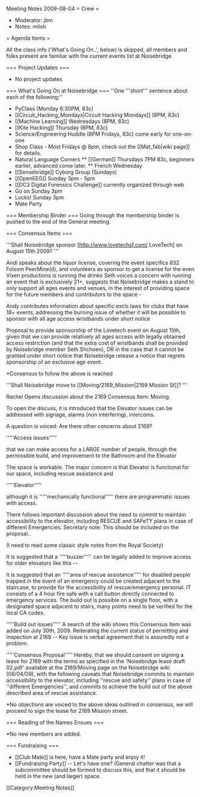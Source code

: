 Meeting Notes 2009-08-04 
 = Crew =
* Moderator: jbm
* Notes: miloh

= Agenda Items =


 All the class info ('What's Going On..', below) is skipped, all members and folks present are familiar 
 with the current events list at Noisebridge. 

=== Project Updates ===
* No project updates

=== What's Going On at Noisebridge ===
''One '''short''' sentence about each of the following:''
* PyClass (Monday 6:30PM, 83c)
* [[Circuit_Hacking_Mondays|Circuit Hacking Mondays]] (8PM, 83c)
* [[Machine Learning]] Wednesdays (8PM, 83c)
* [[Kite Hacking]] Thursday (8PM, 83c)
* Science/Engineering Huddle (8PM Fridays, 83c) come early for one-on-one
* Shop Class - Most Fridays @ 8pm, check out the [[Mat_fab|wiki page]] for details.
* Natural Language Corners
** [[German]] Thursdays 7PM 83c, beginners earlier, advanced come later.
** French Wednesday 
* [[Sensebridge]] Cyborg Group (Sundays)
* [[OpenEEG]] Sunday 3pm - 5pm
* [[DC3 Digital Forensics Challenge]] currently organized through web
* Go on Sunday 3pm
* Locks! Sunday 3pm
* Mate Party

=== Membership Binder ===
 Going through the membership binder is 
 pushed to the end of the General meeting.

=== Consensus Items ===

'''Shall Noisebridge sponsor [http://www.lovetechsf.com/ LoveTech] on August 15th 2009? '''

Andi speaks about the liquor license,  covering the event specifics 832 Folsom PeerMine(d), and volunteers as sponsor to get a license for the even
Vixen productions is running the drinks
Seth voices a concern with running an event that is exclusively 21+, suggests that Noisebridge makes a stand to only support all ages events and venues, in the interest of providing space for the future members and contributors to the space -

Andy contributes information about specific excls laws for clubs that have 18+ events, addressing the burning issue of whether it will be possible
to sponsor with all age access wristbands under short notice

Proposal to provide sponsorship of the Lovetech event on August 15th, given that we can provide relatively all ages access with legally obtained access restriction
(and that the extra cost of wristbands shall be provided by Noisebridge member Seth Shchoen), OR in the case that it cannot be granted under short notice that Noisebridge
release a notice that regrets  sponsorship of an exclusive age event.

*Consensus to follow the above is reached



'''Shall Noisebridge move to [[Moving/2169_Mission|2169 Mission St]]? '''


Rachel Opens discussion about the 2169 Consensus Item:  Moving.

To open the discuss, it is introduced that the Elevator issues can be addressed with signage, alarms (non interfering), intercoms. 

A question is voiced:  Are there other concerns about 2169?

'''''Access issues'''''

that we can make access for a LARGE number of people, through the permissible build, and improvement to the Bathroom and the Elevator 

The space is workable.  The major concern is that Elevator is functional for our space, including rescue assistance and

'''''Elevator'''''

although it is '''''mechanically functional''''' there are programmatic issues with access.

There follows important discussion about the need to commit to maintain accessibility to the elevator, including RESCUE and SAFeTY plans in case of different Emergencies.
Secretary note:  This should be included on the proposal..

(I need to read some classic style notes from the Royal Society)

It is suggested that a '''''buzzer''''' can be legally added to improve access for older elevators like this --

It is suggested that an '''''area of rescue assistance''''' for disabled people trapped in the event of an emergency could be created adjacent to the staircase, to provide for the accessibility of rescue/emergency personal.  IT consists of a 4 hour fire safe with a call button directly connected to emergency services.  The build out is possible on a single floor, with a designated space adjacent to stairs, many points need to be verified for the local CA codes. 

'''''Build out issues'''''
A search of the wiki shows this Consensus item was added on July 30th, 2009.
Reiterating the current status of permitting and inspection at 2169 --
Key issue is verbal agreement that is assuredly not a problem.

'''''Consensus Proposal'''''
Hereby, that we should consent on signing a lease for 2169 with the terms as specified in the 'Noisebridge lease draft 02.pdf' available at the 2169/Moving page on the Noisebridge wiki (08/04/09), with the following caveats that Noisebridge commits to maintain accessibility to the elevator, including ''rescue and safety'' plans in case of ''different Emergencies'', and commits to achieve the build out of the above described area of rescue assistance.

*No objections are voiced to the above ideas outlined in consensus, we will proceed to sign the lease for 2169 Mission street.


=== Reading of the Names Ensues ===

*No new members are added.

=== Fundraising ===
* [[Club Mate]] is here, have a Mate party and enjoy it!
* [[Fundraising Party]] -- Let's have one? (General chatter was that a subcommittee should be formed to discuss this, and that it should be held in the new (and larger) space.

[[Category:Meeting Notes]]